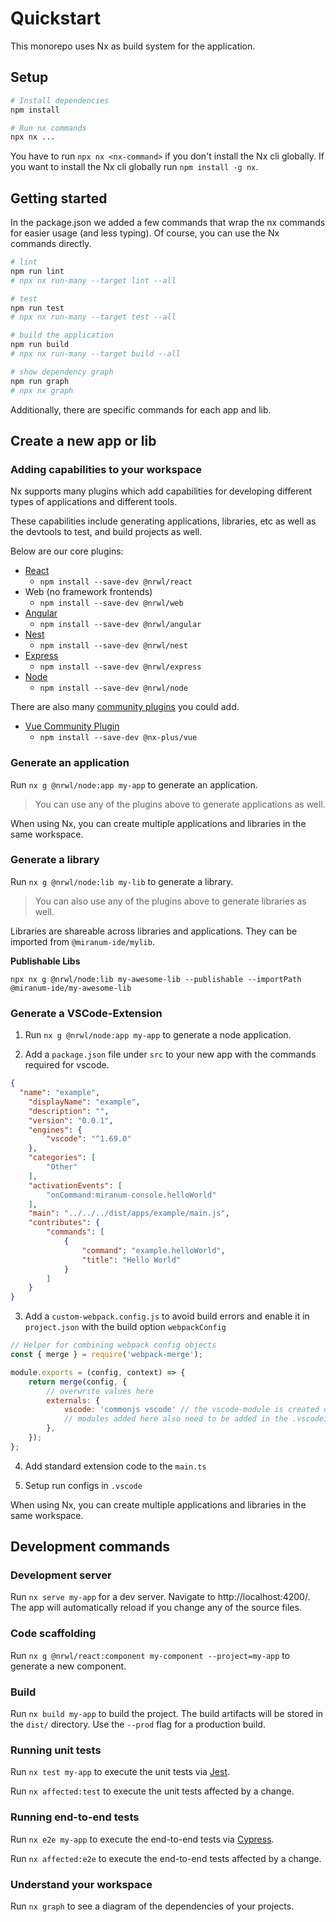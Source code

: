 # Quickstart

This monorepo uses Nx as build system for the application.

## Setup

````bash
# Install dependencies
npm install

# Run nx commands
npx nx ...
````

You have to run `npx nx <nx-command>` if you don't install the Nx cli globally. If you want to install the Nx cli globally run `npm install -g nx`.


## Getting started

In the package.json we added a few commands that wrap the nx commands for easier usage (and less typing). Of course, you can use the Nx commands directly.

````bash
# lint
npm run lint
# npx nx run-many --target lint --all

# test
npm run test
# npx nx run-many --target test --all

# build the application
npm run build
# npx nx run-many --target build --all

# show dependency graph
npm run graph
# npx nx graph
````

Additionally, there are specific commands for each app and lib.

## Create a new app or lib

### Adding capabilities to your workspace

Nx supports many plugins which add capabilities for developing different types of applications and different tools.

These capabilities include generating applications, libraries, etc as well as the devtools to test, and build projects as well.

Below are our core plugins:

- [React](https://reactjs.org)
  - `npm install --save-dev @nrwl/react`
- Web (no framework frontends)
  - `npm install --save-dev @nrwl/web`
- [Angular](https://angular.io)
  - `npm install --save-dev @nrwl/angular`
- [Nest](https://nestjs.com)
  - `npm install --save-dev @nrwl/nest`
- [Express](https://expressjs.com)
  - `npm install --save-dev @nrwl/express`
- [Node](https://nodejs.org)
  - `npm install --save-dev @nrwl/node`

There are also many [community plugins](https://nx.dev/community) you could add.

- [Vue Community Plugin](https://github.com/ZachJW34/nx-plus/tree/master/libs/vue)
  - `npm install --save-dev @nx-plus/vue`

### Generate an application

Run `nx g @nrwl/node:app my-app` to generate an application.

> You can use any of the plugins above to generate applications as well.

When using Nx, you can create multiple applications and libraries in the same workspace.

### Generate a library

Run `nx g @nrwl/node:lib my-lib` to generate a library.

> You can also use any of the plugins above to generate libraries as well.

Libraries are shareable across libraries and applications. They can be imported from `@miranum-ide/mylib`.

**Publishable Libs**

```
npx nx g @nrwl/node:lib my-awesome-lib --publishable --importPath @miranum-ide/my-awesome-lib
```

### Generate a VSCode-Extension

1. Run `nx g @nrwl/node:app my-app` to generate a node application.

2. Add a `package.json` file under `src` to your new app with the commands required for vscode.

````json
{
  "name": "example",
	"displayName": "example",
	"description": "",
	"version": "0.0.1",
	"engines": {
		"vscode": "^1.69.0"
	},
	"categories": [
		"Other"
	],
	"activationEvents": [
        "onCommand:miranum-console.helloWorld"
	],
	"main": "../../../dist/apps/example/main.js",
	"contributes": {
		"commands": [
			{
				"command": "example.helloWorld",
				"title": "Hello World"
			}
		]
	}
}
````

3. Add a `custom-webpack.config.js` to avoid build errors and enable it in `project.json` with the build option `webpackConfig`

````javascript
// Helper for combining webpack config objects
const { merge } = require('webpack-merge');

module.exports = (config, context) => {
    return merge(config, {
        // overwrite values here
        externals: {
            vscode: 'commonjs vscode' // the vscode-module is created on-the-fly and must be excluded. Add other modules that cannot be webpack'ed, 📖 -> https://webpack.js.org/configuration/externals/
            // modules added here also need to be added in the .vscodeignore file
        },
    });
};
````

4. Add standard extension code to the `main.ts`

5. Setup run configs in `.vscode`

When using Nx, you can create multiple applications and libraries in the same workspace.

## Development commands

### Development server

Run `nx serve my-app` for a dev server. Navigate to http://localhost:4200/. The app will automatically reload if you change any of the source files.

### Code scaffolding

Run `nx g @nrwl/react:component my-component --project=my-app` to generate a new component.

### Build

Run `nx build my-app` to build the project. The build artifacts will be stored in the `dist/` directory. Use the `--prod` flag for a production build.

### Running unit tests

Run `nx test my-app` to execute the unit tests via [Jest](https://jestjs.io).

Run `nx affected:test` to execute the unit tests affected by a change.

### Running end-to-end tests

Run `nx e2e my-app` to execute the end-to-end tests via [Cypress](https://www.cypress.io).

Run `nx affected:e2e` to execute the end-to-end tests affected by a change.

### Understand your workspace

Run `nx graph` to see a diagram of the dependencies of your projects.
